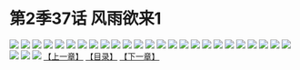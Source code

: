 # 第2季37话 风雨欲来1
![](https://s2.baozimh.com/scomic/sanyanxiaotianlu-samanhua/0/477-exfq/1.jpg)
![](https://s2.baozimh.com/scomic/sanyanxiaotianlu-samanhua/0/477-exfq/2.jpg)
![](https://s2.baozimh.com/scomic/sanyanxiaotianlu-samanhua/0/477-exfq/3.jpg)
![](https://s2.baozimh.com/scomic/sanyanxiaotianlu-samanhua/0/477-exfq/4.jpg)
![](https://s2.baozimh.com/scomic/sanyanxiaotianlu-samanhua/0/477-exfq/5.jpg)
![](https://s2.baozimh.com/scomic/sanyanxiaotianlu-samanhua/0/477-exfq/6.jpg)
![](https://s2.baozimh.com/scomic/sanyanxiaotianlu-samanhua/0/477-exfq/7.jpg)
![](https://s2.baozimh.com/scomic/sanyanxiaotianlu-samanhua/0/477-exfq/8.jpg)
![](https://s2.baozimh.com/scomic/sanyanxiaotianlu-samanhua/0/477-exfq/9.jpg)
![](https://s2.baozimh.com/scomic/sanyanxiaotianlu-samanhua/0/477-exfq/10.jpg)
![](https://s2.baozimh.com/scomic/sanyanxiaotianlu-samanhua/0/477-exfq/11.jpg)
![](https://s2.baozimh.com/scomic/sanyanxiaotianlu-samanhua/0/477-exfq/12.jpg)
![](https://s2.baozimh.com/scomic/sanyanxiaotianlu-samanhua/0/477-exfq/13.jpg)
![](https://s2.baozimh.com/scomic/sanyanxiaotianlu-samanhua/0/477-exfq/14.jpg)
![](https://s2.baozimh.com/scomic/sanyanxiaotianlu-samanhua/0/477-exfq/15.jpg)
![](https://s2.baozimh.com/scomic/sanyanxiaotianlu-samanhua/0/477-exfq/16.jpg)
![](https://s2.baozimh.com/scomic/sanyanxiaotianlu-samanhua/0/477-exfq/17.jpg)
![](https://s2.baozimh.com/scomic/sanyanxiaotianlu-samanhua/0/477-exfq/18.jpg)
![](https://s2.baozimh.com/scomic/sanyanxiaotianlu-samanhua/0/477-exfq/19.jpg)
![](https://s2.baozimh.com/scomic/sanyanxiaotianlu-samanhua/0/477-exfq/20.jpg)
![](https://s2.baozimh.com/scomic/sanyanxiaotianlu-samanhua/0/477-exfq/21.jpg)
![](https://s2.baozimh.com/scomic/sanyanxiaotianlu-samanhua/0/477-exfq/22.jpg)
![](https://s2.baozimh.com/scomic/sanyanxiaotianlu-samanhua/0/477-exfq/23.jpg)
![](https://s2.baozimh.com/scomic/sanyanxiaotianlu-samanhua/0/477-exfq/24.jpg)
![](https://s2.baozimh.com/scomic/sanyanxiaotianlu-samanhua/0/477-exfq/25.jpg)
![](https://s2.baozimh.com/scomic/sanyanxiaotianlu-samanhua/0/477-exfq/26.jpg)
![](https://s2.baozimh.com/scomic/sanyanxiaotianlu-samanhua/0/477-exfq/27.jpg)
![](https://s2.baozimh.com/scomic/sanyanxiaotianlu-samanhua/0/477-exfq/28.jpg)
[【上一章】](./477.md)
[【目录】](./README.md)
[【下一章】](./479.md)
